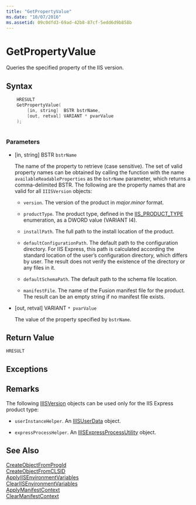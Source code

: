 ```yaml
---
title: "GetPropertyValue"
ms.date: "10/07/2016"
ms.assetid: 09c0dfd3-69ad-42b8-87cf-5edd6d9b858b
---
```

# GetPropertyValue
Queries the specified property of the IIS version.  
  
## Syntax  
  
```cpp  
    HRESULT  
    GetPropertyValue(  
        [in, string]  BSTR bstrName,  
        [out, retval] VARIANT * pvarValue  
    );  
  
```  
  
### Parameters  
  
-   [in, string] BSTR `bstrName`  
  
     The name of the property to retrieve (case sensitive). The set of valid property names can be obtained by calling the function with the name `availableReadableProperties` as the `bstrName` parameter, which returns a comma-delimited BSTR. The following are the property names that are valid for all `IIISVersion` objects:  
  
    -   `version`. The version of the product in *major.minor* format.  
  
    -   `productType`. The product type, defined in the [IIS_PRODUCT_TYPE](../../extensions/express-api-reference/iis-product-type.md) enumeration, as a DWORD value (VARIANT I4).  
  
    -   `installPath`. The full path to the install location of the product.  
  
    -   `defaultConfigurationPath`. The default path to the configuration directory. For IIS Express, this path is calculated according the standard location of the user’s configuration directory, which differs by user. The result does not verify the existence of the directory or any files in it.  
  
    -   `defaultSchemaPath`. The default path to the schema file location.  
  
    -   `manifestFile`. The name of the Fusion manifest file for the product. The result can be an empty string if no manifest file exists.  
  
-   [out, retval] VARIANT `* pvarValue`  
  
     The value of the property specified by `bstrName`.  
  
## Return Value  
 `HRESULT`  
  
## Exceptions  
  
## Remarks  
 The following [IIISVersion](../../extensions/express-api-reference/iiisversion.md) objects can be used only for the IIS Express product type:  
  
-   `userInstanceHelper`. An [IIISUserData](../../extensions/express-api-reference/iiisuserdata.md) object.  
  
-   `expressProcessHelper`. An [IIISExpressProcessUtility](../../extensions/express-api-reference/iiisexpressprocessutility.md) object.  
  
## See Also  
 [CreateObjectFromProgId](../../extensions/express-api-reference/createobjectfromprogid.md)   
 [CreateObjectFromCLSID](../../extensions/express-api-reference/createobjectfromclsid.md)   
 [ApplyIISEnvironmentVariables](../../extensions/express-api-reference/applyiisenvironmentvariables.md)   
 [ClearIISEnvironmentVariables](../../extensions/express-api-reference/cleariisenvironmentvariables.md)   
 [ApplyManifestContext](../../extensions/express-api-reference/applymanifestcontext.md)   
 [ClearManifestContext](../../extensions/express-api-reference/clearmanifestcontext.md)